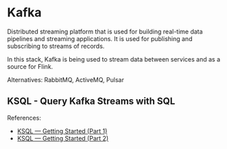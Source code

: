 # Kafka

Distributed streaming platform that is used for building real-time data pipelines and streaming applications. It is
used for publishing and subscribing to streams of records.

In this stack, Kafka is being used to stream data between services and as a source for Flink.

Alternatives: RabbitMQ, ActiveMQ, Pulsar

## KSQL - Query Kafka Streams with SQL

References:

- [KSQL — Getting Started (Part 1)](https://rasiksuhail.medium.com/ksql-getting-started-part-1-679df7eba28e)
- [KSQL — Getting Started (Part 2)](https://rasiksuhail.medium.com/ksql-getting-started-part-2-0949d0bb1c82)
